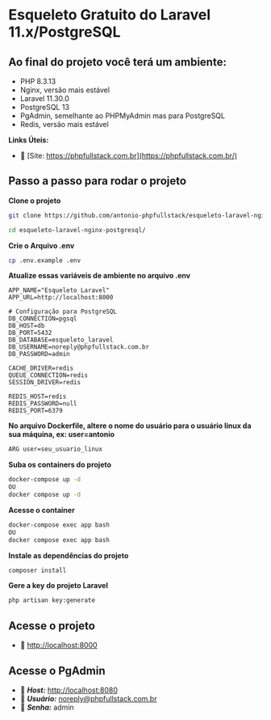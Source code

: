 # Esqueleto Gratuito do Laravel 11.x/PostgreSQL

## Ao final do projeto você terá um ambiente:
- PHP 8.3.13
- Nginx, versão mais estável
- Laravel 11.30.0 
- PostgreSQL 13
- PgAdmin, semelhante ao PHPMyAdmin mas para PostgreSQL
- Redis, versão mais estável

**Links Úteis:**

- :tada: [Site: https://phpfullstack.com.br](https://phpfullstack.com.br/)

## Passo a passo para rodar o projeto
**Clone o projeto**
```sh
git clone https://github.com/antonio-phpfullstack/esqueleto-laravel-nginx-postgresql esqueleto-laravel-nginx-postgresql
```
```sh
cd esqueleto-laravel-nginx-postgresql/
```


**Crie o Arquivo .env**
```sh
cp .env.example .env
```


**Atualize essas variáveis de ambiente no arquivo .env**
```dosini
APP_NAME="Esqueleto Laravel"
APP_URL=http://localhost:8000

# Configuração para PostgreSQL
DB_CONNECTION=pgsql
DB_HOST=db           
DB_PORT=5432
DB_DATABASE=esqueleto_laravel  
DB_USERNAME=noreply@phpfullstack.com.br         
DB_PASSWORD=admin        

CACHE_DRIVER=redis
QUEUE_CONNECTION=redis
SESSION_DRIVER=redis

REDIS_HOST=redis
REDIS_PASSWORD=null
REDIS_PORT=6379
```

**No arquivo Dockerfile, altere o nome do usuário para o usuário linux da sua máquina, ex: user=antonio**
```sh
ARG user=seu_usuario_linux
```

**Suba os containers do projeto**
```sh
docker-compose up -d
OU
docker compose up -d
```


**Acesse o container**
```sh
docker-compose exec app bash
OU
docker compose exec app bash
```


**Instale as dependências do projeto**
```sh
composer install
```


**Gere a key do projeto Laravel**
```sh
php artisan key:generate
```


## Acesse o projeto

- :rocket: [http://localhost:8000](http://localhost:8000)

## Acesse o PgAdmin

- :brain: ***Host:*** [http://localhost:8080](http://localhost:8080)
- :man: ***Usuário:*** noreply@phpfullstack.com.br
- :key: ***Senha:*** admin

